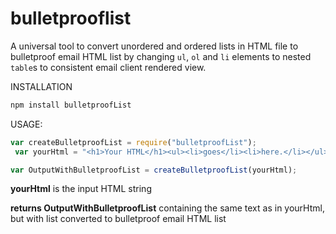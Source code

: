 # bulletprooflist

A universal tool to convert unordered and ordered lists in HTML file to bulletproof email HTML list by changing
`ul`, `ol` and `li` elements to nested `table`s to consistent email client rendered view.

INSTALLATION

```js
npm install bulletproofList
```

USAGE:

```js
var createBulletproofList = require("bulletproofList");
 var yourHtml = "<h1>Your HTML</h1><ul><li>goes</li><li>here.</li></ul>";

var OutputWithBulletproofList = createBulletproofList(yourHtml);
```
**yourHtml** is the input HTML string

**returns OutputWithBulletproofList** containing the same text as in yourHtml, but with list converted to bulletproof 
email HTML list
